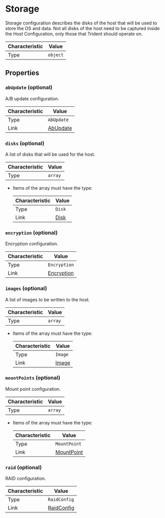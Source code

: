 <!-- THIS FILE IS AUTOMATICALLY GENERATED BY DOCBUILDER, DO NOT EDIT MANUALLY! -->

# Storage

Storage configuration describes the disks of the host that will be used to store the OS and data. Not all disks of the host need to be captured inside the Host Configuration, only those that Trident should operate on.

| Characteristic | Value |
| -------------- | ----- |
| Type | `object` |

## Properties

### `abUpdate` (optional)

A/B update configuration.

| Characteristic | Value |
| -------------- | ----- |
| Type | `AbUpdate` |
| Link | [AbUpdate](./AbUpdate.md) |

### `disks` (optional)

A list of disks that will be used for the host.

| Characteristic | Value |
| -------------- | ----- |
| Type | `array` |

- Items of the array must have the type:

   | Characteristic | Value |
   | -------------- | ----- |
   | Type | `Disk` |
   | Link | [Disk](./Disk.md) |

### `encryption` (optional)

Encryption configuration.

| Characteristic | Value |
| -------------- | ----- |
| Type | `Encryption` |
| Link | [Encryption](./Encryption.md) |

### `images` (optional)

A list of images to be written to the host.

| Characteristic | Value |
| -------------- | ----- |
| Type | `array` |

- Items of the array must have the type:

   | Characteristic | Value |
   | -------------- | ----- |
   | Type | `Image` |
   | Link | [Image](./Image.md) |

### `mountPoints` (optional)

Mount point configuration.

| Characteristic | Value |
| -------------- | ----- |
| Type | `array` |

- Items of the array must have the type:

   | Characteristic | Value |
   | -------------- | ----- |
   | Type | `MountPoint` |
   | Link | [MountPoint](./MountPoint.md) |

### `raid` (optional)

RAID configuration.

| Characteristic | Value |
| -------------- | ----- |
| Type | `RaidConfig` |
| Link | [RaidConfig](./RaidConfig.md) |

